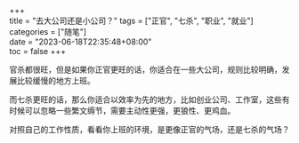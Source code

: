 +++  
title = "去大公司还是小公司？"
tags = ["正官", "七杀", "职业", "就业"]  
categories = ["随笔"]  
date = "2023-06-18T22:35:48+08:00"  
toc = false
+++


官杀都很旺，但是如果你正官更旺的话，你适合在一些大公司，规则比较明确，发展比较缓慢的地方上班。

而七杀更旺的话，那么你适合以效率为先的地方，比如创业公司、工作室，这些有时候可以忽略一些繁文缛节，需要主动性更强，更狼性、更鸡血。  

对照自己的工作性质，看看你上班的环境，是更像正官的气场，还是七杀的气场？